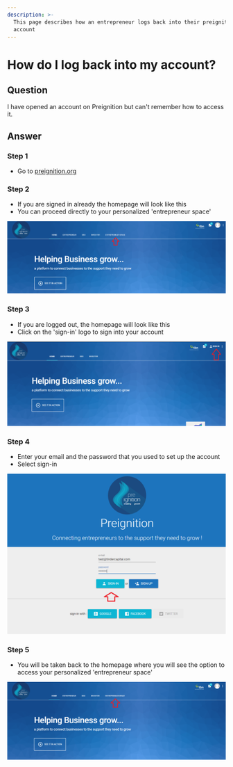 ```yaml
---
description: >-
  This page describes how an entrepreneur logs back into their preignition
  account
---
```


# How do I log back into my account?

## Question

I have opened an account on Preignition but can't remember how to access it.

## Answer

### Step 1

* Go to [preignition.org](https://preignition.org/main/home)

### Step 2

* If you are signed in already the homepage will look like this
* You can proceed directly to your personalized 'entrepreneur space'

![](../.gitbook/assets/image%20%2852%29.png)

### Step 3

* If you are logged out, the homepage will look like this
* Click on the 'sign-in' logo to sign into your account

![](../.gitbook/assets/image%20%2835%29.png)

### Step 4

* Enter your email and the password that you used to set up the account
* Select sign-in

![](../.gitbook/assets/image%20%2826%29.png)

### Step 5

* You will be taken back to the homepage where you will see the option to access your personalized 'entrepreneur space'

![](../.gitbook/assets/image%20%28150%29.png)

